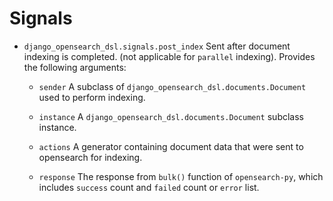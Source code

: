 Signals
=======

* `django_opensearch_dsl.signals.post_index`
  Sent after document indexing is completed. (not applicable for `parallel` indexing). Provides the following arguments:

    * `sender`
      A subclass of `django_opensearch_dsl.documents.Document` used to perform indexing.

    * `instance`
      A `django_opensearch_dsl.documents.Document` subclass instance.

    * `actions`
      A generator containing document data that were sent to opensearch for indexing.

    * `response`
      The response from `bulk()` function of `opensearch-py`, which includes `success` count and `failed` count
      or `error` list.
